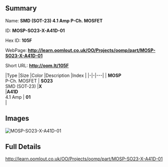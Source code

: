 

## Summary
 
Name: __SMD (SOT-23) 4.1 Amp P-Ch. MOSFET__

ID: __MOSP-SO23-X-A41D-01__

Hex ID: __105F__

WebPage: __http://learn.oomlout.co.uk/OO/Projects/oomp/part/MOSP-SO23-X-A41D-01__

Short URL: __http://oom.lt/105F__


|Type   |Size   |Color   |Description   |Index   |
|-|-|---|
| __MOSP__ <br>P-Ch. MOSFET  | __SO23__<br>SMD (SOT-23)   |__X__<br>    |__A41D__<br>4.1 Amp    | __01__<br>  |


## Images
![MOSP-SO23-X-A41D-01](http://oomlout.com/oomp-gen/parts/MOSP-SO23-X-A41D-01/MOSP-SO23-X-A41D-01_420.jpg)

## Full Details

 http://learn.oomlout.co.uk/OO/Projects/oomp/part/MOSP-SO23-X-A41D-01

